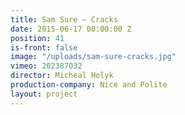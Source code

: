```yaml
---
title: Sam Sure — Cracks
date: 2015-06-17 00:00:00 Z
position: 41
is-front: false
image: "/uploads/sam-sure-cracks.jpg"
vimeo: 202387032
director: Micheal Holyk
production-company: Nice and Polite
layout: project
---
```


